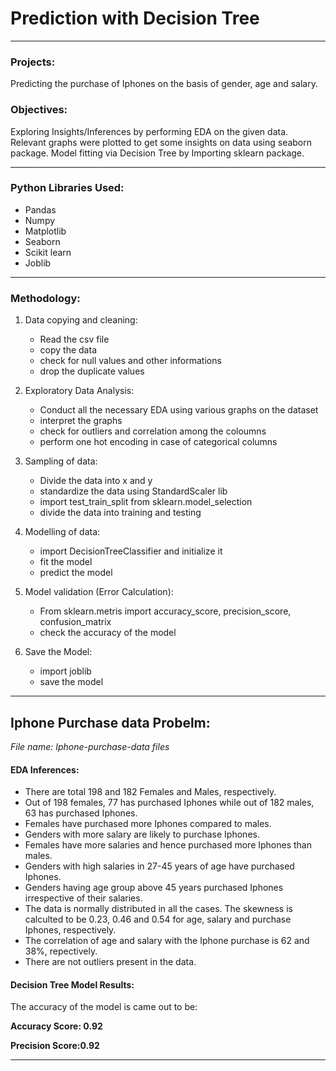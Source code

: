 # Prediction with Decision Tree
***

### Projects:

Predicting the purchase of Iphones on the basis of gender, age and salary.


### Objectives:

Exploring Insights/Inferences by performing EDA on the given data. Relevant graphs were plotted to get some insights on data using seaborn package. Model fitting via Decision Tree by Importing sklearn package. 
***

### Python Libraries Used:
   * Pandas
   * Numpy
   * Matplotlib
   * Seaborn
   * Scikit learn
   * Joblib

***

### Methodology:
 1. Data copying and cleaning:
    * Read the csv file
    * copy the data
    * check for null values and other informations
    * drop the duplicate values
 
 2. Exploratory Data Analysis:
    * Conduct all the necessary EDA using various graphs on the dataset
    * interpret the graphs
    * check for outliers and correlation among the coloumns
    * perform one hot encoding in case of categorical columns

 3. Sampling of data:
    * Divide the data into x and y
    * standardize the data using StandardScaler lib
    * import test_train_split from sklearn.model_selection
    * divide the data into training and testing


  4. Modelling of data:
     * import DecisionTreeClassifier and initialize it
     * fit the model
     * predict the model

  5. Model validation (Error Calculation):
     * From sklearn.metris import accuracy_score, precision_score, confusion_matrix
     * check the accuracy of the model

  6. Save the Model:
     * import joblib
     * save the model

  ***
  ## Iphone Purchase data Probelm: 
  
  *File name: Iphone-purchase-data files*
  
  #### EDA Inferences:
  * There are total 198 and 182 Females and Males, respectively.
  * Out of 198 females, 77 has purchased Iphones while out of 182 males, 63 has purchased Iphones.
  * Females have purchased more Iphones compared to males.
  * Genders with more salary are likely to purchase Iphones.
  * Females have more salaries and hence purchased more Iphones than males.
  * Genders with high salaries in 27-45 years of age have purchased Iphones.
  * Genders having age group above 45 years purchased Iphones irrespective of their salaries.
  * The data is normally distributed in all the cases. The skewness is calculted to be 0.23, 0.46 and 0.54 for age, salary and purchase Iphones, respectively.
  * The correlation of age and salary with the Iphone purchase is 62 and 38%, repectively.
  * There are not outliers present in the data.


 
  #### Decision Tree Model Results:
  The accuracy of the model is came out to be:
  
  **Accuracy Score: 0.92**

  **Precision Score:0.92** 
  
***  



       
      
     
     
     

